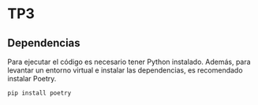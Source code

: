 # TP3

## Dependencias

Para ejecutar el código es necesario tener Python instalado.
Además, para levantar un entorno virtual e instalar las dependencias, es recomendado instalar Poetry.

``` sh
pip install poetry
```
